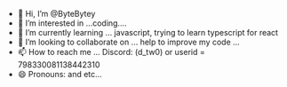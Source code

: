 - 👋 Hi, I’m @ByteBytey
- 👀 I’m interested in ...coding....
- 🌱 I’m currently learning ... javascript, trying to learn typescript for react
- 💞️ I’m looking to collaborate on ... help to improve my code ...
- 📫 How to reach me ... Discord: (d_tw0) or userid = 798330081138442310
- 😄 Pronouns: and etc...

<!---
ByteBytey/ByteBytey is a ✨ special ✨ repository because its `README.md` (this file) appears on your GitHub profile.
You can click the Preview link to take a look at your changes.
--->
